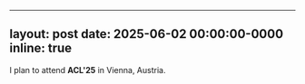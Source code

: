 
---
layout: post
date: 2025-06-02 00:00:00-0000
inline: true
---

I plan to attend **ACL'25** in Vienna, Austria.
